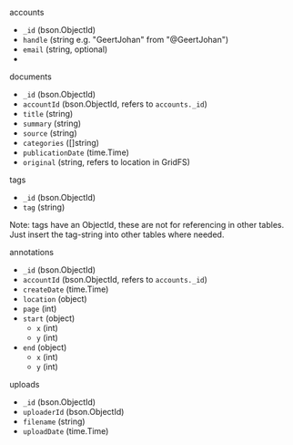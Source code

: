 accounts
 - `_id` (bson.ObjectId)
 - `handle` (string e.g. "GeertJohan" from "@GeertJohan")
 - `email` (string, optional)
 - 

documents
 - `_id` (bson.ObjectId)
 - `accountId` (bson.ObjectId, refers to `accounts._id`)
 - `title` (string)
 - `summary` (string)
 - `source` (string)
 - `categories` ([]string)
 - `publicationDate` (time.Time)
 - `original` (string, refers to location in GridFS)

tags
 - `_id` (bson.ObjectId)
 - `tag` (string)

Note: tags have an ObjectId, these are not for referencing in other tables.
Just insert the tag-string into other tables where needed.

annotations
 - `_id` (bson.ObjectId)
 - `accountId` (bson.ObjectId, refers to `accounts._id`)
 - `createDate` (time.Time)
 - `location` (object)
  - `page` (int)
  - `start` (object)
    - `x` (int)
    - `y` (int)
  - `end` (object)
    - `x` (int)
    - `y` (int)

uploads
 - `_id` (bson.ObjectId)
 - `uploaderId` (bson.ObjectId)
 - `filename` (string)
 - `uploadDate` (time.Time)
